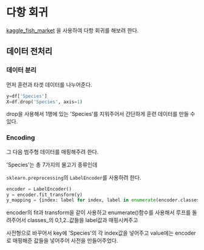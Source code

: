 # 다항 회귀

[kaggle_fish_market]((https://www.kaggle.com/datasets/aungpyaeap/fish-market)) 을 사용하여 다항 회귀를 해보려 한다.

## 데이터 전처리

### 데이터 분리

먼저 훈련과 타겟 데이터를 나누어준다.

```python
y=df['Species']
X=df.drop('Species', axis=1)
```

drop을 사용해서 1행에 있는 'Species'를 지워주어서 간단하게 훈련 데이터를 만들 수 있다.



### Encoding

그 다음 범주형 데이터를 매핑해주려 한다. 

'Species'는 총 7가지의 물고기 종류인데 

`sklearn.preprocessing`의 `LabelEncoder`를 사용하려 한다.

```python
encoder = LabelEncoder()
y = encoder.fit_transform(y)
y_mapping = {index: label for index, label in enumerate(encoder.classes_)}
```

encoder의 fit과 transform을 같이 사용하고 enumerate()함수를 사용해서 루프를 돌려주어서 classes_의 0,1,2..값들을 label값과 매핑시켜주고

사전형으로 바꾸어서 key에 'Species'의 각 index값을 넣어주고 value에는 encoder로 매핑해준 값들을 넣어주어 사전을 만들어주었다.

 

